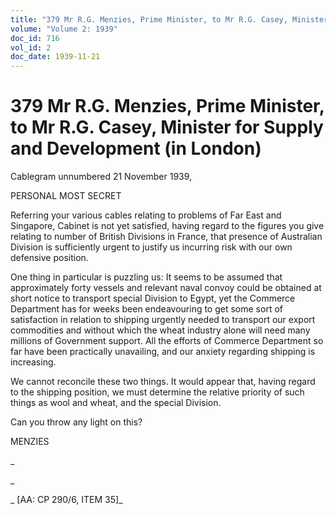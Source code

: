 ```yaml
---
title: "379 Mr R.G. Menzies, Prime Minister, to Mr R.G. Casey, Minister for Supply and Development (in London)"
volume: "Volume 2: 1939"
doc_id: 716
vol_id: 2
doc_date: 1939-11-21
---
```


# 379 Mr R.G. Menzies, Prime Minister, to Mr R.G. Casey, Minister for Supply and Development (in London)

Cablegram unnumbered 21 November 1939,

PERSONAL MOST SECRET

Referring your various cables relating to problems of Far East and Singapore, Cabinet is not yet satisfied, having regard to the figures you give relating to number of British Divisions in France, that presence of Australian Division is sufficiently urgent to justify us incurring risk with our own defensive position.

One thing in particular is puzzling us: It seems to be assumed that approximately forty vessels and relevant naval convoy could be obtained at short notice to transport special Division to Egypt, yet the Commerce Department has for weeks been endeavouring to get some sort of satisfaction in relation to shipping urgently needed to transport our export commodities and without which the wheat industry alone will need many millions of Government support. All the efforts of Commerce Department so far have been practically unavailing, and our anxiety regarding shipping is increasing.

We cannot reconcile these two things. It would appear that, having regard to the shipping position, we must determine the relative priority of such things as wool and wheat, and the special Division.

Can you throw any light on this?

MENZIES

_

_

_ [AA: CP 290/6, ITEM 35]_
